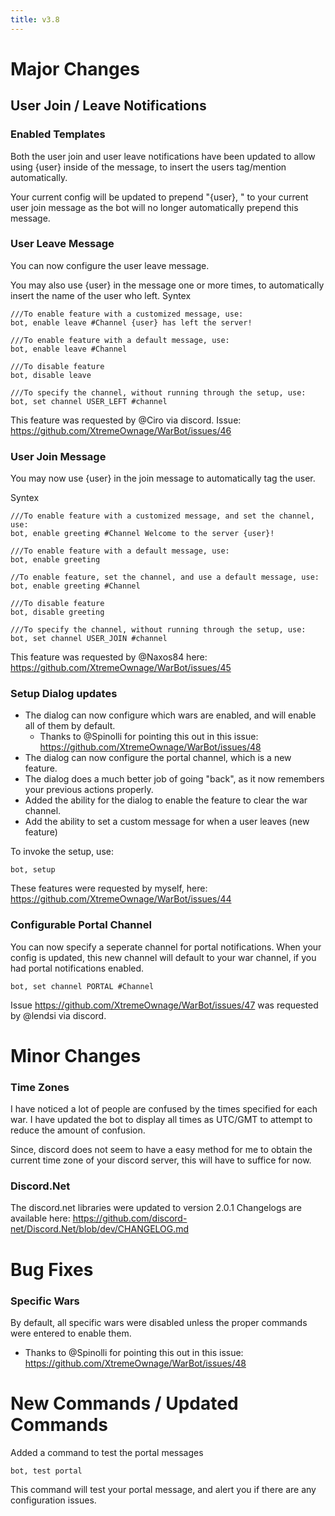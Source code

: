 ```yaml
---
title: v3.8
---
```


# Major Changes

## User Join / Leave Notifications

### Enabled Templates
Both the user join and user leave notifications have been updated to allow using {user} inside of the message, to insert the users tag/mention automatically.

Your current config will be updated to prepend "{user}, " to your current user join message as the bot will no longer automatically prepend this message.

### User Leave Message
You can now configure the user leave message.

You may also use {user} in the message one or more times, to automatically insert the name of the user who left.
Syntex

```
///To enable feature with a customized message, use:
bot, enable leave #Channel {user} has left the server!

///To enable feature with a default message, use:
bot, enable leave #Channel

///To disable feature
bot, disable leave

///To specify the channel, without running through the setup, use:
bot, set channel USER_LEFT #channel
```

This feature was requested by @Ciro via discord. Issue: https://github.com/XtremeOwnage/WarBot/issues/46

### User Join Message

You may now use {user} in the join message to automatically tag the user.

Syntex
```
///To enable feature with a customized message, and set the channel, use:
bot, enable greeting #Channel Welcome to the server {user}!

///To enable feature with a default message, use:
bot, enable greeting

//To enable feature, set the channel, and use a default message, use:
bot, enable greeting #Channel

///To disable feature
bot, disable greeting

///To specify the channel, without running through the setup, use:
bot, set channel USER_JOIN #channel
```

This feature was requested by @Naxos84 here: https://github.com/XtremeOwnage/WarBot/issues/45

### Setup Dialog updates
* The dialog can now configure which wars are enabled, and will enable all of them  by default.
	* Thanks to @Spinolli for pointing this out in this issue: https://github.com/XtremeOwnage/WarBot/issues/48
* The dialog can now configure the portal channel, which is a new feature.
* The dialog does a much better job of going "back", as it now remembers your previous actions properly.
* Added the ability for the dialog to enable the feature to clear the war channel.
* Add the ability to set a custom message for when a user leaves (new feature)

To invoke the setup, use:
```
bot, setup
```
These features were requested by myself, here: https://github.com/XtremeOwnage/WarBot/issues/44

### Configurable Portal Channel

You can now specify a seperate channel for portal notifications. When your config is updated, this new channel will default to your war channel, if you had portal notifications enabled.
```
bot, set channel PORTAL #Channel
```
Issue https://github.com/XtremeOwnage/WarBot/issues/47 was requested by @lendsi via discord.

# Minor Changes

### Time Zones

I have noticed a lot of people are confused by the times specified for each war. I have updated the bot to display all times as UTC/GMT to attempt to reduce the amount of confusion.

Since, discord does not seem to have a easy method for me to obtain the current time zone of your discord server, this will have to suffice for now.
### Discord.Net

The discord.net libraries were updated to version 2.0.1
Changelogs are available here: https://github.com/discord-net/Discord.Net/blob/dev/CHANGELOG.md

# Bug Fixes

### Specific Wars

By default, all specific wars were disabled unless the proper commands were entered to enable them. 
* Thanks to @Spinolli for pointing this out in this issue: https://github.com/XtremeOwnage/WarBot/issues/48

# New Commands / Updated Commands

Added a command to test the portal messages
```
bot, test portal
```

This command will test your portal message, and alert you if there are any configuration issues.